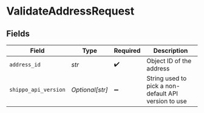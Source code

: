 # ValidateAddressRequest


## Fields

| Field                                                | Type                                                 | Required                                             | Description                                          |
| ---------------------------------------------------- | ---------------------------------------------------- | ---------------------------------------------------- | ---------------------------------------------------- |
| `address_id`                                         | *str*                                                | :heavy_check_mark:                                   | Object ID of the address                             |
| `shippo_api_version`                                 | *Optional[str]*                                      | :heavy_minus_sign:                                   | String used to pick a non-default API version to use |